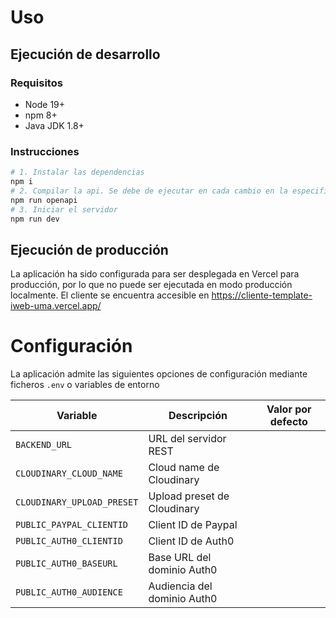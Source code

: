 # Uso

## Ejecución de desarrollo

### Requisitos

- Node 19+
- npm 8+
- Java JDK 1.8+

### Instrucciones

```sh
# 1. Instalar las dependencias
npm i
# 2. Compilar la api. Se debe de ejecutar en cada cambio en la especificación
npm run openapi
# 3. Iniciar el servidor
npm run dev
```

## Ejecución de producción

La aplicación ha sido configurada para ser desplegada en Vercel para producción,
por lo que no puede ser ejecutada en modo producción localmente. El cliente se
encuentra accesible en https://cliente-template-iweb-uma.vercel.app/

# Configuración

La aplicación admite las siguientes opciones de configuración mediante ficheros
`.env` o variables de entorno

| Variable                   | Descripción                 | Valor por defecto |
| -------------------------- | --------------------------- | ----------------- |
| `BACKEND_URL`              | URL del servidor REST       |
| `CLOUDINARY_CLOUD_NAME`    | Cloud name de Cloudinary    |
| `CLOUDINARY_UPLOAD_PRESET` | Upload preset de Cloudinary |
| `PUBLIC_PAYPAL_CLIENTID`   | Client ID de Paypal         |
| `PUBLIC_AUTH0_CLIENTID`    | Client ID de Auth0          |
| `PUBLIC_AUTH0_BASEURL`     | Base URL del dominio Auth0  |
| `PUBLIC_AUTH0_AUDIENCE`    | Audiencia del dominio Auth0 |
